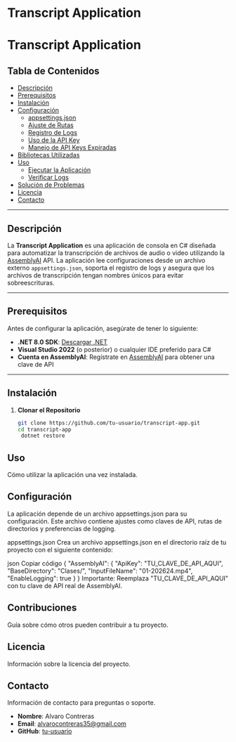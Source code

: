 # Transcript Application

# Transcript Application

## Tabla de Contenidos

- [Descripción](#descripción)
- [Prerequisitos](#prerequisitos)
- [Instalación](#instalación)
- [Configuración](#configuración)
  - [appsettings.json](#appsettingsjson)
  - [Ajuste de Rutas](#ajuste-de-rutas)
  - [Registro de Logs](#registro-de-logs)
  - [Uso de la API Key](#uso-de-la-api-key)
  - [Manejo de API Keys Expiradas](#manejo-de-api-keys-expiradas)
- [Bibliotecas Utilizadas](#bibliotecas-utilizadas)
- [Uso](#uso)
  - [Ejecutar la Aplicación](#ejecutar-la-aplicación)
  - [Verificar Logs](#verificar-logs)
- [Solución de Problemas](#solución-de-problemas)
- [Licencia](#licencia)
- [Contacto](#contacto)

---

## Descripción

La **Transcript Application** es una aplicación de consola en C# diseñada para automatizar la transcripción de archivos de audio o video utilizando la [AssemblyAI](https://www.assemblyai.com/) API. La aplicación lee configuraciones desde un archivo externo `appsettings.json`, soporta el registro de logs y asegura que los archivos de transcripción tengan nombres únicos para evitar sobreescrituras.

---

## Prerequisitos

Antes de configurar la aplicación, asegúrate de tener lo siguiente:

- **.NET 8.0 SDK**: [Descargar .NET](https://dotnet.microsoft.com/download/dotnet/8.0)
- **Visual Studio 2022** (o posterior) o cualquier IDE preferido para C#
- **Cuenta en AssemblyAI**: Regístrate en [AssemblyAI](https://www.assemblyai.com/) para obtener una clave de API

---

## Instalación

1. **Clonar el Repositorio**

   ```bash
   git clone https://github.com/tu-usuario/transcript-app.git
   cd transcript-app
    dotnet restore


## Uso

Cómo utilizar la aplicación una vez instalada.

## Configuración

La aplicación depende de un archivo appsettings.json para su configuración. Este archivo contiene ajustes como claves de API, rutas de directorios y preferencias de logging.

appsettings.json
Crea un archivo appsettings.json en el directorio raíz de tu proyecto con el siguiente contenido:

json
Copiar código
{
  "AssemblyAI": {
    "ApiKey": "TU_CLAVE_DE_API_AQUI",
    "BaseDirectory": "Clases/",
    "InputFileName": "01-202624.mp4",
    "EnableLogging": true
  }
}
Importante: Reemplaza "TU_CLAVE_DE_API_AQUI" con tu clave de API real de AssemblyAI.

## Contribuciones

Guía sobre cómo otros pueden contribuir a tu proyecto.

## Licencia

Información sobre la licencia del proyecto.

## Contacto

Información de contacto para preguntas o soporte.

- **Nombre**: Alvaro Contreras
- **Email**: alvarocontreras35@gmail.com
- **GitHub**: [tu-usuario](https://github.com/tu-usuario)

